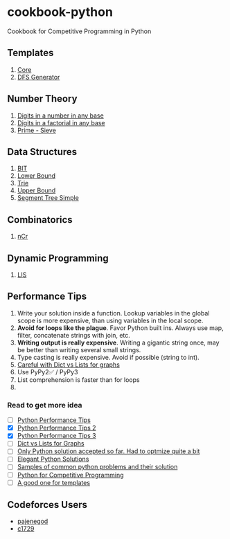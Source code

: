 # cookbook-python
Cookbook for Competitive Programming in Python

## Templates
1. [Core](./template.py)
2. [DFS Generator](./generator-dfs.py)

## Number Theory
1. [Digits in a number in any base](./number-theory/digits_in_a_number.py)
2. [Digits in a factorial in any base](./number-theory/digits_in_factorial_in_any_base.py)
3. [Prime - Sieve](./number-theory/sieve.py)

## Data Structures
1. [BIT](./data-structures/bit.py)
2. [Lower Bound](./data-structures/lower_bound.py)
3. [Trie](./data-structures/trie.py)
4. [Upper Bound](./data-structures/upper_bound.py)
5. [Segment Tree Simple](./data-structures/seg_tree_simple.py)

## Combinatorics
1. [nCr](./combinatorics/nCr.py)

## Dynamic Programming
1. [LIS](./dynamic-programming/lis.py)


## Performance Tips
1. Write your solution inside a function. Lookup variables in the global scope is more expensive, than using variables in the local scope.
2. **Avoid for loops like the plague**. Favor Python built ins. Always use map, filter, concatenate strings with join, etc.
3. **Writing output is really expensive**. Writing a gigantic string once, may be better than writing several small strings.
4. Type casting is really expensive. Avoid if possible (string to int).
5. [Careful with Dict vs Lists for graphs](https://codeforces.com/blog/entry/21048)
6. Use PyPy2✅ / PyPy3
7. List comprehension is faster than for loops
8. 

### Read to get more idea
- [ ] [Python Performance Tips](https://wiki.python.org/moin/PythonSpeed/PerformanceTips)  
- [x] [Python Performance Tips 2](https://codeforces.com/blog/entry/21851)  
- [x] [Python Performance Tips 3](https://codeforces.com/blog/entry/63102)  
- [ ] [Dict vs Lists for Graphs](https://codeforces.com/blog/entry/21048)  
- [ ] [Only Python solution accepted so far. Had to optmize quite a bit](https://codeforces.com/blog/entry/21027)
- [ ] [Elegant Python Solutions](https://codeforces.com/blog/entry/60059)  
- [ ] [Samples of common python problems and their solution](https://codeforces.com/blog/entry/48439)
- [ ] [Python for Competitive Programming](https://www.youtube.com/watch?v=ZwAO6qfuJaM&list=PLkCKLm9jrf-QXUBxUaQOqCwI4SNsLBH4Z)  
- [ ] [A good one for templates](https://github.com/cheran-senthil/PyRival)

## Codeforces Users
* [pajenegod](https://codeforces.com/profile/pajenegod)
* [c1729](https://codeforces.com/profile/c1729)
